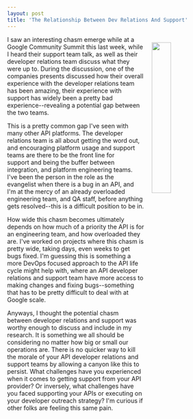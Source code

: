 ```yaml
---
layout: post
title: 'The Relationship Between Dev Relations And Support'
---
```

<p><img style="padding: 15px;" src="https://s3.amazonaws.com/kinlane-productions/bw-icons/bw-connection.png" alt="" width="30%" align="right" /></p>
<p>I saw an interesting chasm emerge while at a Google Community Summit this last week, while I heard their support team talk, as well as their developer relations team discuss what they were up to. During the discussion, one of the companies presents discussed how their overall experience with the developer relations team has been amazing, their experience with support has widely been a pretty bad experience--revealing a potential gap between the two teams.</p>
<p>This is a pretty common gap I've seen with many other API platforms. The developer relations team is all about getting the word out, and encouraging platform usage&nbsp;and support teams are there to be the front line for support&nbsp;and being the buffer between integration, and platform engineering teams. I've been the person in the role as the evangelist when there is a bug in an API, and I'm at the mercy of an already overloaded engineering team, and QA staff, before anything gets resolved--this is a difficult position to be in.</p>
<p>How wide this chasm becomes ultimately depends on how much of a priority the API is for an engineering team, and how overloaded they are. I've worked on projects where this chasm is pretty wide, taking days, even weeks to get bugs fixed. I'm guessing this is something a more DevOps&nbsp;focused approach to the API life cycle might help with, where an API developer relations and support team have more access to making changes&nbsp;and fixing bugs--something that has to be pretty difficult to deal with at Google scale.</p>
<p>Anyways, I thought the potential chasm between developer relations and support was worthy&nbsp;enough to discuss and include in my research. It is something we all should be considering no matter how big or small our operations are. There is no quicker way to kill the morale of your API developer relations and support teams by allowing a canyon like this to persist. What challenges have you experienced when it comes to getting support from your API provider? Or inversely, what challenges have you faced supporting your APIs or executing on your developer outreach strategy? I'm curious if other folks are feeling this same pain.</p>